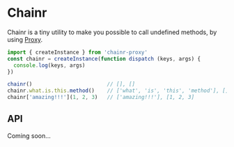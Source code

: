 # Chainr

Chainr is a tiny utility to make you possible to call undefined methods, by using
[Proxy](https://developer.mozilla.org/en-US/docs/Web/JavaScript/Reference/Global_Objects/Proxy).

```javascript
import { createInstance } from 'chainr-proxy'
const chainr = createInstance(function dispatch (keys, args) {
  console.log(keys, args)
})

chainr()                        // [], []
chainr.what.is.this.method()    // ['what', 'is', 'this', 'method'], []
chainr['amazing!!!'](1, 2, 3)   // ['amazing!!!'], [1, 2, 3]
```

## API

Coming soon...
